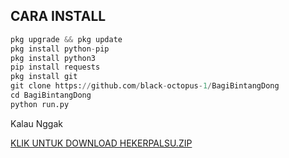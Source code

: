 ## CARA INSTALL

```python
pkg upgrade && pkg update
pkg install python-pip
pkg install python3
pip install requests
pkg install git
git clone https://github.com/black-octopus-1/BagiBintangDong
cd BagiBintangDong
python run.py
```

Kalau Nggak

<a href="https://www.mediafire.com/file/kg2stqld5jg5p5r/hekerpalsu.zip/file">KLIK UNTUK DOWNLOAD HEKERPALSU.ZIP</a>
